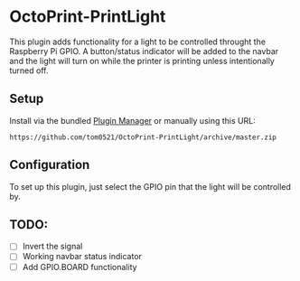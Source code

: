 # OctoPrint-PrintLight

This plugin adds functionality for a light to be controlled throught the Raspberry Pi GPIO. A button/status 
indicator will be added to the navbar and the light will turn on while the printer is printing unless intentionally
turned off.

## Setup

Install via the bundled [Plugin Manager](https://docs.octoprint.org/en/master/bundledplugins/pluginmanager.html)
or manually using this URL:

    https://github.com/tom0521/OctoPrint-PrintLight/archive/master.zip

## Configuration

To set up this plugin, just select the GPIO pin that the light will be controlled by.

## TODO:

- [ ] Invert the signal
- [ ] Working navbar status indicator
- [ ] Add GPIO.BOARD functionality
